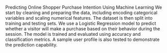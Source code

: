   Predicting Online Shopper Purchase Intention Using Machine Learning
  We start by cleaning and preparing the data, including encoding categorical variables and scaling numerical features. The dataset is then split into training and testing sets. We use a Logistic Regression model to predict whether a visitor will make a purchase based on their behavior during the session. The model is trained and evaluated using accuracy and classification metrics. A sample user profile is also tested to demonstrate the prediction capability.

